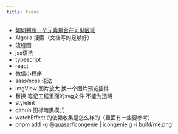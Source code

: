 ```yaml
---
title: todos
---
```


- [如何判断一个元素是否在可见区域](https://zhuanlan.zhihu.com/p/455990308)
- Algolia 搜索（文档写的足够好）
- 流程图
- jsx语法
- typescript
- react
- 微信小程序
- sass/scss 语法
- imgView 图片放大 换一个图片预览插件
- 替换 笔记工程里面的svg文件 不能为透明
- stylelint
- github 图标暗黑模式
- watchEffect 的依赖收集是怎么样的（里面有一些要参考）
- pnpm add -g @quasar/icongenie | icongenie g -i build/me.png

